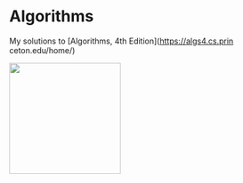 # Algorithms

My solutions to [Algorithms, 4th Edition](https://algs4.cs.prin
ceton.edu/home/) 

<img src="https://algs4.cs.princeton.edu/cover.png" height="200">